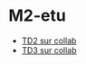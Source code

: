 # M2-etu

* [TD2 sur collab](https://colab.research.google.com/github/cdangeard/M2-etu/blob/main/TD2.ipynb#scrollTo=uC0uMcGdnu-T)
* [TD3 sur collab](https://colab.research.google.com/github/cdangeard/M2-etu/blob/main/TD3.ipynb)
